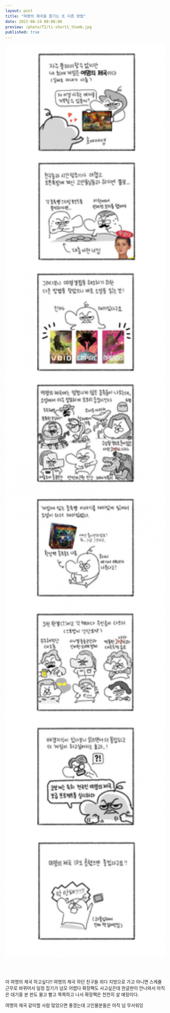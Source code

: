 ```yaml
---
layout: post
title: "여명의 제국을 즐기는 또 다른 방법"
date: 2022-08-24 00:00:00
preview: /photo/TI/ti-short1_thumb.jpg
published: true
---
```


<img src="/photo/TI/ti-short1.jpg" width="1000">

<br/><br/>

아 여명의 제국 하고싶다!!
여명의 제국 하던 친구들 죄다 지방으로 가고 아니면 스케쥴 근무로 바뀌어서 일정 잡기가 넘모 어렵다
확장팩도 사고싶은데 한글판이 안나와서 아직은 대기중
본 판도 물고 빨고 쪽쪽하고 나서 확장팩은 천천히 살 예정이다.

여명의 제국 같이할 사람 많았으면 좋겠는데
고인물분들은 아직 넘 무서워잉
